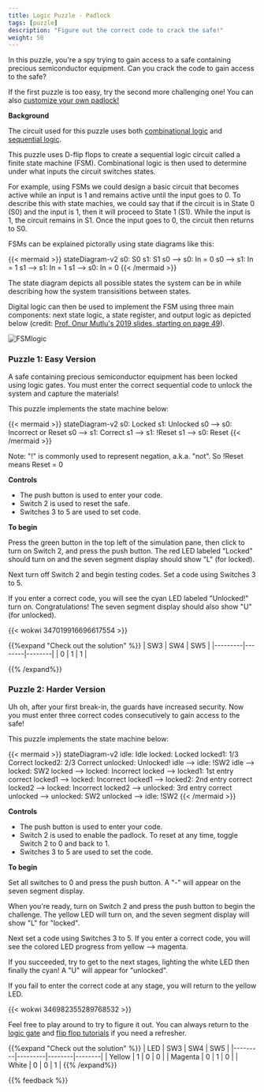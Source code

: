 ```yaml
---
title: Logic Puzzle - Padlock
tags: [puzzle]
description: "Figure out the correct code to crack the safe!"
weight: 50
---
```


In this puzzle, you're a spy trying to gain access to a safe containing precious semiconductor equipment. Can you crack the code to gain access to the safe? 

If the first puzzle is too easy, try the second more challenging one! You can also [customize your own padlock!](/digital_design/design_padlock)

**Background**

The circuit used for this puzzle uses both [combinational logic](/digital_design/logic_gates) and [sequential logic](/digital_design/puzzle_flipflop).

This puzzle uses D-flip flops to create a sequential logic circuit called a finite state machine (FSM). Combinational logic is then used to determine under what inputs the circuit switches states. 

For example, using FSMs we could design a basic circuit that becomes active while an input is 1 and remains active until the input goes to 0. To describe this with state machies, we could say that if the circuit is in State 0 (S0) and the input is 1, then it will proceed to State 1 (S1). While the input is 1, the circuit remains in S1. Once the input goes to 0, the circuit then returns to S0.

FSMs can be explained pictorally using state diagrams like this:

{{< mermaid >}}
stateDiagram-v2
  s0: S0
  s1: S1
  s0   --> s0: In = 0
  s0   --> s1: In = 1
  s1   --> s1: In = 1
  s1   --> s0: In = 0
{{< /mermaid >}}

The state diagram depicts all possible states the system can be in while describing how the system transisitions between states. 

Digital logic can then be used to implement the FSM using three main components: next state logic, a state register, and output logic as depicted below (credit: [Prof. Onur Mutlu's 2019 slides, starting on page 49](https://safari.ethz.ch/digitaltechnik/spring2019/lib/exe/fetch.php?media=onur-digitaldesign-2019-lecture6-sequential-logic-afterlecture-corrected.pdf)).

![FSMlogic](/images/puzzle_padlock_seq/fsmlogic.png)

### Puzzle 1: Easy Version

A safe containing precious semiconductor equipment has been locked using logic gates. You must enter the correct sequential code to unlock the system and capture the materials!

This puzzle implements the state machine below:

{{< mermaid >}}
stateDiagram-v2
  s0: Locked
  s1: Unlocked
  s0   --> s0: Incorrect or Reset
  s0   --> s1: Correct
  s1   --> s1: !Reset
  s1   --> s0: Reset
{{< /mermaid >}}

Note: "!" is commonly used to represent negation, a.k.a. "not". So !Reset means Reset = 0

**Controls**
* The push button is used to enter your code.
* Switch 2 is used to reset the safe.
* Switches 3 to 5 are used to set code.

**To begin**

Press the green button in the top left of the simulation pane, then click to turn on Switch 2, and press the push button. The red LED labeled "Locked" should turn on and the seven segment display should show "L" (for locked).

Next turn off Switch 2 and begin testing codes. Set a code using Switches 3 to 5. 

If you enter a correct code, you will see the cyan LED labeled "Unlocked!" turn on. Congratulations! The seven segment display should also show "U" (for unlocked).

{{< wokwi 347019916696617554 >}}
<br>

{{%expand "Check out the solution" %}} 
| SW3     | SW4    | SW5    |
|---------|--------|--------|
| 0       | 1      | 1      |

{{% /expand%}}

### Puzzle 2: Harder Version

Uh oh, after your first break-in, the guards have increased security. Now you must enter three correct codes consecutively to gain access to the safe!

This puzzle implements the state machine below:

{{< mermaid >}}
stateDiagram-v2
  idle: Idle
  locked: Locked
  locked1: 1/3 Correct
  locked2: 2/3 Correct
  unlocked: Unlocked!
  idle   --> idle: !SW2
  idle   --> locked: SW2
  locked --> locked: Incorrect
  locked --> locked1: 1st entry correct
  locked1 --> locked: Incorrect
  locked1 --> locked2: 2nd entry correct
  locked2 --> locked: Incorrect
  locked2 --> unlocked: 3rd entry correct
  unlocked --> unlocked: SW2
  unlocked --> idle: !SW2
{{< /mermaid >}}

**Controls**
* The push button is used to enter your code.
* Switch 2 is used to enable the padlock. To reset at any time, toggle Switch 2 to 0 and back to 1.
* Switches 3 to 5 are used to set the code.

**To begin**

Set all switches to 0 and press the push button. A "-" will appear on the seven segment display.

When you're ready, turn on Switch 2 and press the push button to begin the challenge. The yellow LED will turn on, and the seven segment display will show "L" for "locked".

Next set a code using Switches 3 to 5. If you enter a correct code, you will see the colored LED progress from yellow --> magenta.

If you succeeded, try to get to the next stages, lighting the white LED then finally the cyan! A "U" will appear for "unlocked".

If you fail to enter the correct code at any stage, you will return to the yellow LED.

{{< wokwi 346982355289768532 >}}
<br>



Feel free to play around to try to figure it out. You can always return to the [logic gate](/digital_design/logic_gates) and [flip flop tutorials](/digital_design/puzzle_flipflop) if you need a refresher. 


{{%expand "Check out the solution" %}} | LED     | SW3     | SW4    | SW5    |
|---------|---------|--------|--------|
| Yellow  | 1       | 0      | 0      |
| Magenta | 0       | 1      | 0      |
| White   | 0       | 0      | 1      |
{{% /expand%}}

{{% feedback %}}
